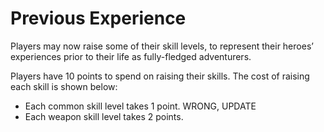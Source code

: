 # Previous Experience

Players may now raise some of their skill levels, to represent their heroes’ experiences prior to their life as fully-fledged adventurers. 

Players have 10 points to spend on raising their skills. The cost of raising each skill is shown below:

* Each common skill level takes 1 point.  WRONG, UPDATE
* Each weapon skill level takes 2 points.

